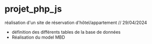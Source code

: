 # projet_php_js
réalisation d'un site de réservation d'hôtel/appartement
// 29/04/2024
- définition des différents tables de la base de données
- Réalisation du model MBD
